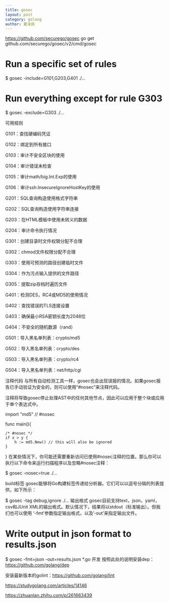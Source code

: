 ```yaml
---
title: gosec
layout: post
category: golang
author: 夏泽民
---
```

https://github.com/securego/gosec
go get github.com/securego/gosec/v2/cmd/gosec
# Run a specific set of rules
$ gosec -include=G101,G203,G401 ./...

# Run everything except for rule G303
$ gosec -exclude=G303 ./...
<!-- more -->
可用规则

G101：查找硬编码凭证

G102：绑定到所有接口

G103：审计不安全区块的使用

G104：审计错误未检查

G105：审计math/big.Int.Exp的使用

G106：审计ssh.InsecureIgnoreHostKey的使用

G201：SQL查询构造使用格式字符串

G202：SQL查询构造使用字符串连接

G203：在HTML模板中使用未转义的数据

G204：审计命令执行情况

G301：创建目录时文件权限分配不合理

G302：chmod文件权限分配不合理

G303：使用可预测的路径创建临时文件

G304：作为污点输入提供的文件路径

G305：提取zip存档时遍历文件

G401：检测DES，RC4或MD5的使用情况

G402：查找错误的TLS连接设置

G403：确保最小RSA密钥长度为2048位

G404：不安全的随机数源（rand）

G501：导入黑名单列表：crypto/md5

G502：导入黑名单列表：crypto/des

G503：导入黑名单列表：crypto/rc4

G504：导入黑名单列表：net/http/cgi

注释代码
与所有自动检测工具一样，gosec也会出现误报的情况。如果gosec报告已手动验证为安全的，则可以使用“#nosec”来注释代码。

注释将导致gosec停止处理AST中的任何其他节点，因此可以应用于整个块或应用于单个表达式中。

import "md5" // #nosec


func main(){

    /* #nosec */
    if x > y {
        h := md5.New() // this will also be ignored
    }

}
在某些情况下，你可能还需要重新访问已使用#nosec注释的位置。那么你可以执行以下命令来运行扫描程序以及忽略#nosec注释：

$ gosec -nosec=true ./...

build标签
gosec能够将Go构建标签传递给分析器。它们可以以逗号分隔的列表提供，如下所示：

$ gosec -tag debug,ignore ./...
输出格式
gosec目前支持text，json，yaml，csv和JUnit XML的输出格式。默认情况下，结果将以stdout（标准输出）。但我们也可以使用 ‘-fmt’参数指定输出格式，以及’-out’来指定输出文件。

# Write output in json format to results.json
$ gosec -fmt=json -out=results.json *.go
开发
按照此处的说明安装dep：https://github.com/golang/dep 

安装最新版本的golint：https://github.com/golang/lint

https://studygolang.com/articles/14146

https://zhuanlan.zhihu.com/p/261663439

